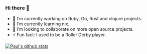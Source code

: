 ### Hi there 👋

<!--
**pauldub/pauldub** is a ✨ _special_ ✨ repository because its `README.md` (this file) appears on your GitHub profile.

Here are some ideas to get you started:

- 🌱 I’m currently learning ...
- 👯 I’m looking to collaborate on ...
- 🤔 I’m looking for help with ...
- 💬 Ask me about ...
- 📫 How to reach me: ...
- 😄 Pronouns: ...
- ⚡ Fun fact: ...
-->

- 🔭 I’m currently working on Ruby, Go, Rust and clojure projects.
- 🌱 I’m currently learning nix.
- 👯 I’m looking to collaborate on more open source projects.
- ⚡ Fun fact: I used to be a Roller Derby player.

[![Paul's github stats](https://github-readme-stats.vercel.app/api?username=pauldub&count_private=true&show_icons=true&theme=buefy&include_all_commits=true)]()
